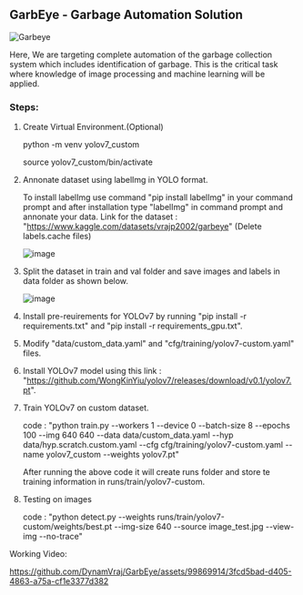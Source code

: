 ## GarbEye - Garbage Automation Solution
![Garbeye](https://github.com/DynamVraj/GarbEye/assets/99869914/5aeae7b2-da07-44b9-afc6-52fea02a8097)

Here, We are targeting complete automation of the garbage collection system which includes identification of garbage. This is the critical task where knowledge of image processing and machine learning will be applied. 
### Steps:
1. Create Virtual Environment.(Optional)

   python -m venv yolov7_custom
   
   source yolov7_custom/bin/activate

2. Annonate dataset using labelImg in YOLO format.

   To install labelImg use command "pip install labelImg" in your command prompt and after installation type "labelImg" in command prompt and annonate your data. Link for the dataset : "https://www.kaggle.com/datasets/vrajp2002/garbeye" (Delete labels.cache files)
  
   ![image](https://github.com/DynamVraj/GarbEye/assets/99869914/335d5380-d055-41a3-a3b1-c27f171472b4)

3. Split the dataset in train and val folder and save images and labels in data folder as shown below.

   ![image](https://github.com/DynamVraj/GarbEye/assets/99869914/4cd806e8-242f-4228-acb3-fdcdbe07470c)

4. Install pre-reuirements for YOLOv7 by running "pip install -r requirements.txt" and "pip install -r requirements_gpu.txt".

5. Modify "data/custom_data.yaml" and "cfg/training/yolov7-custom.yaml" files.

6. Install YOLOv7 model using this link : "https://github.com/WongKinYiu/yolov7/releases/download/v0.1/yolov7.pt".

7. Train YOLOv7 on custom dataset.
   
   code : "python train.py --workers 1  --device 0 --batch-size 8 --epochs 100 --img 640 640 --data data/custom_data.yaml --hyp data/hyp.scratch.custom.yaml --cfg cfg/training/yolov7-custom.yaml --name yolov7_custom --weights yolov7.pt"
   
   After running the above code it will create runs folder and store te training information in runs/train/yolov7-custom.
   
8. Testing on images
   
   code : "python detect.py --weights runs/train/yolov7-custom/weights/best.pt --img-size 640 --source image_test.jpg --view-img --no-trace"
   
Working Video:

https://github.com/DynamVraj/GarbEye/assets/99869914/3fcd5bad-d405-4863-a75a-cf1e3377d382

